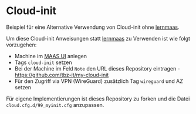 # Cloud-init

Beispiel für eine Alternative Verwendung von Cloud-init ohne [lernmaas](https://github.com/mc-b/lernmaas).

Um diese Cloud-init Anweisungen statt [lernmaas](https://github.com/mc-b/lernmaas) zu Verwenden ist wie folgt vorzugehen:
* Machine im [MAAS UI](https://maas.io) anlegen
* Tags `cloud-init`  setzen
* Bei der Machine im Feld `Note` den URL dieses Repository eintragen - https://github.com/tbz-it/my-cloud-init
* Für den Zugriff via VPN (WireGuard) zusätzlich Tag `wireguard` und AZ setzen

Für eigene Implementierungen ist dieses Repository zu forken und die Datei `cloud.cfg.d/99_myinit.cfg` anzupassen.

